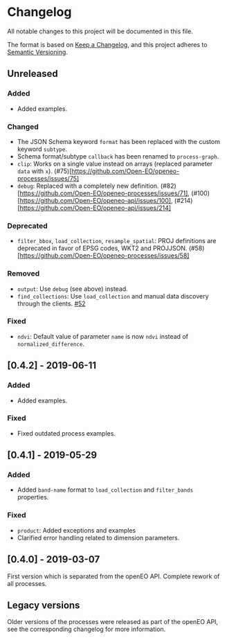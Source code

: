 # Changelog
All notable changes to this project will be documented in this file.

The format is based on [Keep a Changelog](https://keepachangelog.com/en/1.0.0/),
and this project adheres to [Semantic Versioning](https://semver.org/spec/v2.0.0.html).

## Unreleased

### Added
- Added examples.

### Changed
- The JSON Schema keyword `format` has been replaced with the custom keyword `subtype`.
- Schema format/subtype `callback` has been renamed to `process-graph`.
- `clip`: Works on a single value instead on arrays (replaced parameter `data` with `x`). (#75)[https://github.com/Open-EO/openeo-processes/issues/75]
- `debug`: Replaced with a completely new definition. (#82)[https://github.com/Open-EO/openeo-processes/issues/71], (#100)[https://github.com/Open-EO/openeo-api/issues/100], (#214)[https://github.com/Open-EO/openeo-api/issues/214]

### Deprecated
- `filter_bbox`, `load_collection`, `resample_spatial`: PROJ definitions are deprecated in favor of EPSG codes, WKT2 and PROJJSON. (#58)[https://github.com/Open-EO/openeo-processes/issues/58]

### Removed
- `output`: Use `debug` (see above) instead.
- `find_collections`: Use `load_collection` and manual data discovery through the clients. [#52](https://github.com/Open-EO/openeo-api/issues/52)

### Fixed
- `ndvi`: Default value of parameter `name` is now `ndvi` instead of `normalized_difference`.

## [0.4.2] - 2019-06-11

### Added
- Added examples.

### Fixed
- Fixed outdated process examples.

## [0.4.1] - 2019-05-29

### Added
- Added `band-name` format to `load_collection` and `filter_bands` properties.

### Fixed
- `product`: Added exceptions and examples
- Clarified error handling related to dimension parameters.

## [0.4.0] - 2019-03-07
First version which is separated from the openEO API. Complete rework of all processes.

## Legacy versions
Older versions of the processes were released as part of the openEO API, see the corresponding changelog for more information.